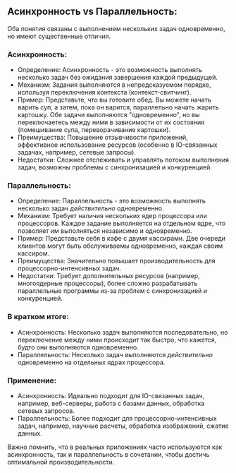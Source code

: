 ## Асинхронность vs Параллельность:

Оба понятия связаны с выполнением нескольких задач одновременно, но имеют существенные отличия. 

### Асинхронность:

* Определение: Асинхронность - это возможность выполнять несколько задач без ожидания завершения каждой предыдущей. 
* Механизм: Задания выполняются в непредсказуемом порядке, используя переключения контекста (контекст-свитчинг).
* Пример: Представьте, что вы готовите обед. Вы можете начать варить суп, а затем, пока он варится, параллельно начать жарить картошку. Обе задачи выполняются "одновременно", но вы переключаетесь между ними в зависимости от их состояния (помешивание супа, переворачивание картошки).
* Преимущества: Повышение отзывчивости приложений, эффективное использование ресурсов (особенно в IO-связанных задачах, например, сетевые запросы).
* Недостатки: Сложнее отслеживать и управлять потоком выполнения задач, возможны проблемы с синхронизацией и конкуренцией.

### Параллельность:

* Определение: Параллельность - это возможность выполнять несколько задач *действительно* одновременно. 
* Механизм: Требует наличия нескольких ядер процессора или процессоров. Каждое задание выполняется на отдельном ядре, что позволяет им выполняться независимо и одновременно.
* Пример: Представьте себя в кафе с двумя кассирами. Две очереди клиентов могут быть обслуживаемы одновременно, каждая своим кассиром.
* Преимущества: Значительно повышает производительность для процессорно-интенсивных задач. 
* Недостатки: Требует дополнительных ресурсов (например, многоядерные процессоры), более сложно разрабатывать параллельные программы из-за проблем с синхронизацией и конкуренцией.

### В кратком итоге:

* Асинхронность: Несколько задач выполняются последовательно, но переключение между ними происходит так быстро, что кажется, будто они выполняются одновременно.
* Параллельность: Несколько задач выполняются *действительно* одновременно на отдельных ядрах процессора.

### Применение:

* Асинхронность: Идеально подходит для IO-связанных задач, например, веб-серверы, работа с базами данных, обработка сетевых запросов.
* Параллельность: Более подходит для процессорно-интенсивных задач, например, научные расчеты, обработка изображений, сжатие данных.

Важно помнить, что в реальных приложениях часто используются как асинхронность, так и параллельность в сочетании, чтобы достичь оптимальной производительности.
